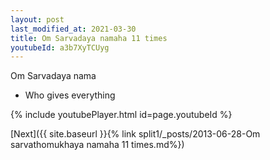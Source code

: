 ```yaml
---
layout: post
last_modified_at: 2021-03-30
title: Om Sarvadaya namaha 11 times
youtubeId: a3b7XyTCUyg
---
```

 
 
Om Sarvadaya nama 
 
 -  Who gives everything 
 
  
 
  
 
 
 
 
 
 


{% include youtubePlayer.html id=page.youtubeId %}
 
[Next]({{ site.baseurl }}{% link  split1/_posts/2013-06-28-Om sarvathomukhaya namaha 11 times.md%})
 
